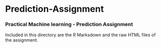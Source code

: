 # Prediction-Assignment

### Practical Machine learning - Prediction Assignment

Included in this directory are the R Marksdown and the raw HTML files of the assignment.
